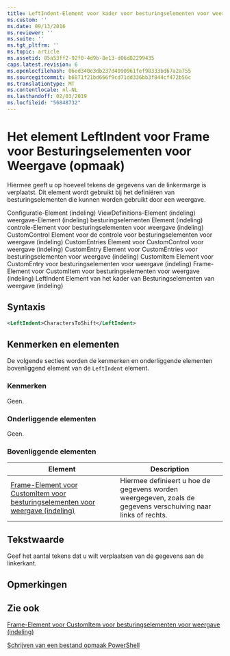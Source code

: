 ```yaml
---
title: LeftIndent-Element voor kader voor besturingselementen voor weergave (indeling) | Microsoft Docs
ms.custom: ''
ms.date: 09/13/2016
ms.reviewer: ''
ms.suite: ''
ms.tgt_pltfrm: ''
ms.topic: article
ms.assetid: 85a53ff2-92f0-4d9b-8e13-d06d82299435
caps.latest.revision: 6
ms.openlocfilehash: 06ed340e3db237d4090961fef98333bd67a2a755
ms.sourcegitcommit: b6871f21bd666f9cd71dd336bb3f844cf472b56c
ms.translationtype: MT
ms.contentlocale: nl-NL
ms.lasthandoff: 02/03/2019
ms.locfileid: "56848732"
---
```

# <a name="leftindent-element-for-frame-for-controls-for-view-format"></a>Het element LeftIndent voor Frame voor Besturingselementen voor Weergave (opmaak)

Hiermee geeft u op hoeveel tekens de gegevens van de linkermarge is verplaatst. Dit element wordt gebruikt bij het definiëren van besturingselementen die kunnen worden gebruikt door een weergave.

Configuratie-Element (indeling) ViewDefinitions-Element (indeling) weergave-Element (indeling) besturingselementen Element (indeling) controle-Element voor besturingselementen voor weergave (indeling) CustomControl Element voor de controle voor besturingselementen voor weergave (indeling) CustomEntries Element voor CustomControl voor weergave (indeling) CustomEntry Element voor CustomEntries voor besturingselementen voor weergave (indeling) CustomItem Element voor CustomEntry voor besturingselementen voor weergave (indeling) Frame-Element voor CustomItem voor besturingselementen voor weergave (indeling) LeftIndent Element van het kader van Besturingselementen van weergave (indeling)

## <a name="syntax"></a>Syntaxis

```xml
<LeftIndent>CharactersToShift</LeftIndent>
```

## <a name="attributes-and-elements"></a>Kenmerken en elementen

De volgende secties worden de kenmerken en onderliggende elementen bovenliggend element van de `LeftIndent` element.

### <a name="attributes"></a>Kenmerken

Geen.

### <a name="child-elements"></a>Onderliggende elementen

Geen.

### <a name="parent-elements"></a>Bovenliggende elementen

|Element|Description|
|-------------|-----------------|
|[Frame-Element voor CustomItem voor besturingselementen voor weergave (indeling)](./frame-element-for-customitem-for-controls-for-view-format.md)|Hiermee definieert u hoe de gegevens worden weergegeven, zoals de gegevens verschuiving naar links of rechts.|

## <a name="text-value"></a>Tekstwaarde

Geef het aantal tekens dat u wilt verplaatsen van de gegevens aan de linkerkant.

## <a name="remarks"></a>Opmerkingen

## <a name="see-also"></a>Zie ook

[Frame-Element voor CustomItem voor besturingselementen voor weergave (indeling)](./frame-element-for-customitem-for-controls-for-view-format.md)

[Schrijven van een bestand opmaak PowerShell](./writing-a-powershell-formatting-file.md)
